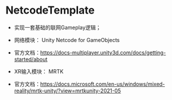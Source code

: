 # NetcodeTemplate

- 实现一套基础的联网Gameplay逻辑；

- 网络模块： Unity Netcode for GameObjects

 - 官方文档：https://docs-multiplayer.unity3d.com/docs/getting-started/about 

- XR输入模块： MRTK

 - 官方文档：https://docs.microsoft.com/en-us/windows/mixed-reality/mrtk-unity/?view=mrtkunity-2021-05
